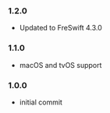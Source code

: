 ### 1.2.0 
- Updated to FreSwift 4.3.0

### 1.1.0 
- macOS and tvOS support

### 1.0.0 
- initial commit

